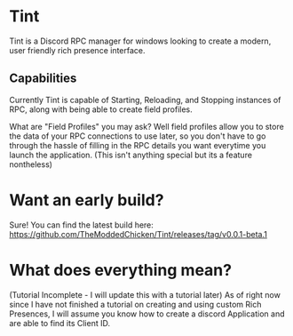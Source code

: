 # Tint
Tint is a Discord RPC manager for windows looking to create a modern, user friendly rich presence interface.

## Capabilities
Currently Tint is capable of Starting, Reloading, and Stopping instances of RPC, along with being able to create field profiles.

What are "Field Profiles" you may ask? Well field profiles allow you to store the data of your RPC connections to use later, so you
don't have to go through the hassle of filling in the RPC details you want everytime you launch the application.
(This isn't anything special but its a feature nontheless)

# Want an early build?
Sure! You can find the latest build here:
https://github.com/TheModdedChicken/Tint/releases/tag/v0.0.1-beta.1

# What does everything mean?
(Tutorial Incomplete - I will update this with a tutorial later)
As of right now since I have not finished a tutorial on creating and using custom Rich Presences,
I will assume you know how to create a discord Application and are able to find its Client ID.
